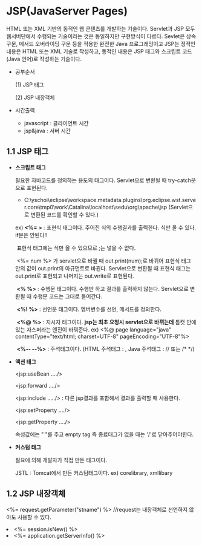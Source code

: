 # JSP(JavaServer Pages)

HTML 또는 XML 기반의 동적인 웹 콘텐츠를 개발하는 기술이다. Servlet과 JSP 모두 웹서버단에서 수행되는 기술이라는 것은 동일하지만 구현방식이 다르다. Sevlet은 상속구문, 메서드 오버라이딩 구문 등을 적용한 완전한 Java 프로그래밍이고 JSP는 정적인 내용은 HTML 또는 XML 기술로 작성하고, 동적인 내용은 JSP 태그와 스크립트 코드(Java 언어)로 작성하는 기술이다.

* 공부순서

  (1) JSP 태그

  (2) JSP 내장객체

  

* 시간출력

  * javascript : 클라이언트 시간
  *  jsp&java : 서버 시간



## 1.1 JSP 태그

* **스크립트 태그**

  필요한 자바코드를 정의하는 용도의 태그이다. Servlet으로 변환될 때 try-catch문으로 표현된다.

  * C:\yschoi\eclipse\workspace\.metadata\.plugins\org.eclipse.wst.server.core\tmp0\work\Catalina\localhost\sedu\org\apache\jsp (Servlet으로 변환된 코드를 확인할 수 있다.)

  ex) **<%=      >** : 표현식 태그이다. 주어진 식의 수행결과를 출력한다. 식만 올 수 있다. if문은 안된다!! 

  ​						표현식 태그에는 식만 올 수 있으므로 ;는 넣을 수 없다. 

  ​						<%= num  %> 가 servlet으로 바뀔 때 out.print(num);로 바뀌어 표현식 태그 안의 값이 out.print의 아규먼트로 바뀐다.  Servlet으로 변환될 때  표현식 태그는 out.print로 표현되고 나머지는 out.write로 표현된다.

  ​	 **<%       %>** : 수행문 태그이다. 수행만 하고 결과를 출력하지 않는다. Servlet으로 변환될 때 수행문 코드는 그대로 들어간다. 

  ​	 **<%!      %>** : 선언문 태그이다. 멤버변수를 선언, 메서드를 정의한다.

  ​	 **<%@   %>** : 지시자 태그이다. **jsp는 최초 요청시 servlet으로 바뀌는데** 톰캣 안에 있는 자스퍼라는 엔진이 바꿔준다. ex) <%@ page language="java" contentType="text/html; charset=UTF-8" pageEncoding="UTF-8"%>

  ​	 **<%--  --%>** : 주석태그이다. (HTML 주석태그 : <!-- -->, Java 주석태그 : // 또는 /* */)

* **액션 태그**

  \<jsp:useBean ..../>

  \<jsp:forward ..../> 

  <jsp:include ...../> : 다른 jsp결과를 포함해서 결과를 출력할 때 사용한다.

  <jsp:setProperty ..../>

  <jsp:getProperty ..../>

  속성값에는 " "를 주고 empty tag 즉 종료태그가 없을 때는 '/'로 닫아주어야한다.

* **커스텀 태그**

  필요에 의해 개발자가 직접 만든 태그이다.

  JSTL : Tomcat에서 만든 커스텀태그이다. ex) corelibrary, xmllibary

## 1.2 JSP 내장객체

<%= request.getParameter("stname")  %> //request는 내장객체로 선언하지 않아도 사용할 수 있다.

<li><%= session.isNew()  %></li>
<li><%= application.getServerInfo()  %></li>